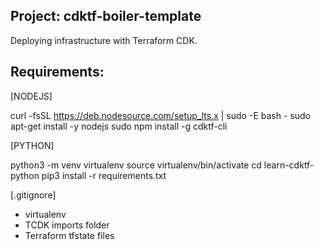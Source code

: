 Project: cdktf-boiler-template
--------------------------

Deploying infrastructure with Terraform CDK.  


Requirements:
-------------

[NODEJS]

curl -fsSL https://deb.nodesource.com/setup_lts.x | sudo -E bash -
sudo apt-get install -y nodejs
sudo npm install -g cdktf-cli

[PYTHON]

python3 -m venv virtualenv
source virtualenv/bin/activate
cd learn-cdktf-python
pip3 install -r requirements.txt

[.gitignore]

* virtualenv
* TCDK imports folder
* Terraform tfstate files
